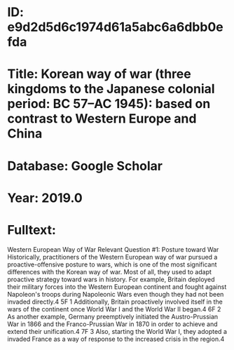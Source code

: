 # ID: e9d2d5d6c1974d61a5abc6a6dbb0efda
# Title: Korean way of war (three kingdoms to the Japanese colonial period: BC 57–AC 1945): based on contrast to Western Europe and China
# Database: Google Scholar
# Year: 2019.0
# Fulltext:
Western European Way of War Relevant Question #1: Posture toward War Historically, practitioners of the Western European way of war pursued a proactive-offensive posture to wars, which is one of the most significant differences with the Korean way of war.
Most of all, they used to adapt proactive strategy toward wars in history.
For example, Britain deployed their military forces into the Western European continent and fought against Napoleon's troops during Napoleonic Wars even though they had not been invaded directly.4 5F 1 Additionally, Britain proactively involved itself in the wars of the continent once World War I and the World War II began.4 6F 2 As another example, Germany preemptively initiated the Austro-Prussian War in 1866 and the Franco-Prussian War in 1870 in order to achieve and extend their unification.4 7F 3 Also, starting the World War I, they adopted a invaded France as a way of response to the increased crisis in the region.4